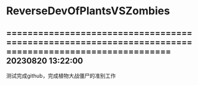 # ReverseDevOfPlantsVSZombies
=====================================================================================================
20230820 13:22:00
-----------------
测试完成github，完成植物大战僵尸的准别工作
